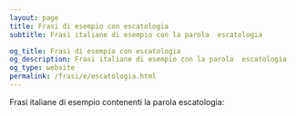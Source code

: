 ```yaml
---
layout: page
title: Frasi di esempio con escatologia 
subtitle: Frasi italiane di esempio con la parola  escatologia

og_title: Frasi di esempio con escatologia 
og_description: Frasi italiane di esempio con la parola  escatologia
og_type: website
permalink: /frasi/e/escatologia.html
---
```


Frasi italiane di esempio contenenti la parola escatologia:


